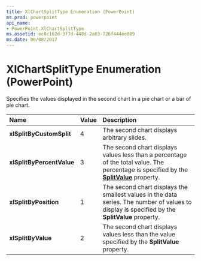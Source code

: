 ```yaml
---
title: XlChartSplitType Enumeration (PowerPoint)
ms.prod: powerpoint
api_name:
- PowerPoint.XlChartSplitType
ms.assetid: ec8c162d-3f7d-448d-2a03-726f444ee889
ms.date: 06/08/2017
---
```



# XlChartSplitType Enumeration (PowerPoint)

Specifies the values displayed in the second chart in a pie chart or a bar of pie chart.



|**Name**|**Value**|**Description**|
|:-----|:-----|:-----|
|**xlSplitByCustomSplit**|4|The second chart displays arbitrary slides.|
|**xlSplitByPercentValue**|3|The second chart displays values less than a percentage of the total value. The percentage is specified by the  **[SplitValue](PowerPoint.ChartGroup.SplitValue.md)** property.|
|**xlSplitByPosition**|1|The second chart displays the smallest values in the data series. The number of values to display is specified by the  **SplitValue** property.|
|**xlSplitByValue**|2|The second chart displays values less than the value specified by the  **SplitValue** property.|

